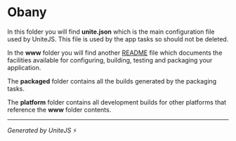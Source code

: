 # Obany

In this folder you will find **unite.json** which is the main configuration file used by UniteJS. This file is used by the app tasks so should not be deleted.

In the **www** folder you will find another [README](/www/README.md) file which documents the facilities available for configuring, building, testing and packaging your application.

The **packaged** folder contains all the builds generated by the packaging tasks.

The **platform** folder contains all development builds for other platforms that reference the **www** folder contents.

---
*Generated by UniteJS* :zap:
